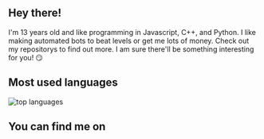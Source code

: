 ## Hey there!
I'm 13 years old and like programming in Javascript, C++, and Python. I like making automated bots to beat levels or get me lots of money. Check out my repositorys to find out more. I am sure there'll be something interesting for you! :smirk:

<!--
## Stats
<img alt="stats" src="https://github-readme-stats.vercel.app/api?username=Antosser&show_icons=true&count_private=true&theme=radical">
-->

## Most used languages
<img alt="top languages" src="https://github-readme-stats.vercel.app/api/top-langs/?username=Antosser&theme=radical">

## You can find me on
